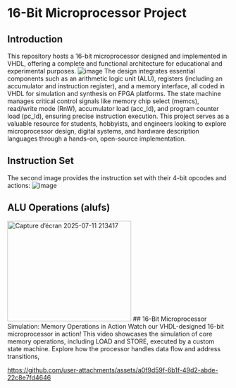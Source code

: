 # 16-Bit Microprocessor Project

## Introduction

This repository hosts a 16-bit microprocessor designed and implemented in VHDL, offering a complete and functional architecture for educational and experimental purposes. 
![image](https://github.com/user-attachments/assets/e0b1c8fa-6d47-4d5b-8016-899d8c2a0b14)
The design integrates essential components such as an arithmetic logic unit (ALU), registers (including an accumulator and instruction register), and a memory interface, all coded in VHDL for simulation and synthesis on FPGA platforms. The state machine manages critical control signals like memory chip select (memcs), read/write mode (RnW), accumulator load (acc_ld), and program counter load (pc_ld), ensuring precise instruction execution. This project serves as a valuable resource for students, hobbyists, and engineers looking to explore microprocessor design, digital systems, and hardware description languages through a hands-on, open-source implementation.
## Instruction Set
The second image provides the instruction set with their 4-bit opcodes and actions:
![image](https://github.com/user-attachments/assets/d89619da-5e7b-43ca-87c2-3aeff2905f56)
## ALU Operations (alufs)
<img width="281" height="227" alt="Capture d’écran 2025-07-11 213417" src="https://github.com/user-attachments/assets/125156f8-31fd-4be3-bc3a-f6a412d4fc61" />
## 16-Bit Microprocessor Simulation: Memory Operations in Action
Watch our VHDL-designed 16-bit microprocessor in action! This video showcases the simulation of core memory operations, including LOAD and STORE, executed by a custom state machine. Explore how the processor handles data flow and address transitions,



https://github.com/user-attachments/assets/a0f9d59f-6b1f-49d2-abde-22c8e7fd4646

